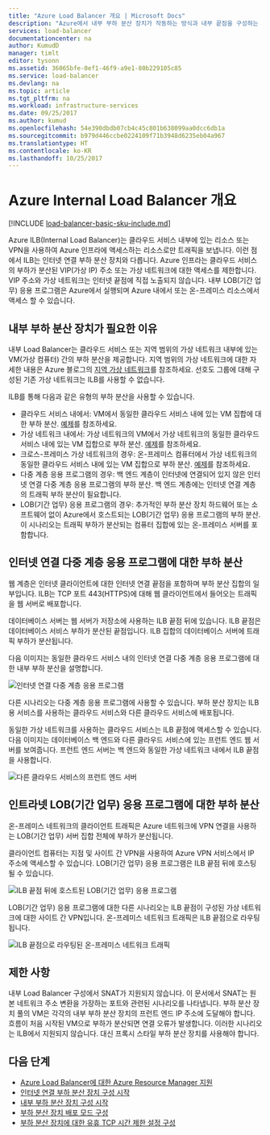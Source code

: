 ```yaml
---
title: "Azure Load Balancer 개요 | Microsoft Docs"
description: "Azure에서 내부 부하 분산 장치가 작동하는 방식과 내부 끝점을 구성하는 시나리오."
services: load-balancer
documentationcenter: na
author: KumudD
manager: timlt
editor: tysonn
ms.assetid: 36065bfe-0ef1-46f9-a9e1-80b229105c85
ms.service: load-balancer
ms.devlang: na
ms.topic: article
ms.tgt_pltfrm: na
ms.workload: infrastructure-services
ms.date: 09/25/2017
ms.author: kumud
ms.openlocfilehash: 54e390dbdb07cb4c45c801b638099aa0dcc6db1a
ms.sourcegitcommit: b979d446ccbe0224109f71b3948d6235eb04a967
ms.translationtype: HT
ms.contentlocale: ko-KR
ms.lasthandoff: 10/25/2017
---
```

# <a name="overview-of-azure-internal-load-balancer"></a>Azure Internal Load Balancer 개요

[!INCLUDE [load-balancer-basic-sku-include.md](../../includes/load-balancer-basic-sku-include.md)]

Azure ILB(Internal Load Balancer)는 클라우드 서비스 내부에 있는 리소스 또는 VPN을 사용하여 Azure 인프라에 액세스하는 리소스로만 트래픽을 보냅니다. 이런 점에서 ILB는 인터넷 연결 부하 분산 장치와 다릅니다. Azure 인프라는 클라우드 서비스의 부하가 분산된 VIP(가상 IP) 주소 또는 가상 네트워크에 대한 액세스를 제한합니다. VIP 주소와 가상 네트워크는 인터넷 끝점에 직접 노출되지 않습니다. 내부 LOB(기간 업무) 응용 프로그램은 Azure에서 실행되며 Azure 내에서 또는 온-프레미스 리소스에서 액세스 할 수 있습니다.

## <a name="why-you-might-need-an-internal-load-balancer"></a>내부 부하 분산 장치가 필요한 이유

내부 Load Balancer는 클라우드 서비스 또는 지역 범위의 가상 네트워크 내부에 있는 VM(가상 컴퓨터) 간의 부하 분산을 제공합니다. 지역 범위의 가상 네트워크에 대한 자세한 내용은 Azure 블로그의 [지역 가상 네트워크](https://azure.microsoft.com/blog/2014/05/14/regional-virtual-networks/)를 참조하세요. 선호도 그룹에 대해 구성된 기존 가상 네트워크는 ILB를 사용할 수 없습니다.

ILB를 통해 다음과 같은 유형의 부하 분산을 사용할 수 있습니다.

* 클라우드 서비스 내에서: VM에서 동일한 클라우드 서비스 내에 있는 VM 집합에 대한 부하 분산. <a href="#figure1">예제</a>를 참조하세요.
* 가상 네트워크 내에서: 가상 네트워크의 VM에서 가상 네트워크의 동일한 클라우드 서비스 내에 있는 VM 집합으로 부하 분산. <a href="#figure2">예제</a>를 참조하세요.
* 크로스-프레미스 가상 네트워크의 경우: 온-프레미스 컴퓨터에서 가상 네트워크의 동일한 클라우드 서비스 내에 있는 VM 집합으로 부하 분산. <a href="#figure3">예제</a>를 참조하세요.
* 다중 계층 응용 프로그램의 경우: 백 엔드 계층이 인터넷에 연결되어 있지 않은 인터넷 연결 다중 계층 응용 프로그램의 부하 분산. 백 엔드 계층에는 인터넷 연결 계층의 트래픽 부하 분산이 필요합니다.
* LOB(기간 업무) 응용 프로그램의 경우: 추가적인 부하 분산 장치 하드웨어 또는 소프트웨어 없이 Azure에서 호스트되는 LOB(기간 업무) 응용 프로그램의 부하 분산. 이 시나리오는 트래픽 부하가 분산되는 컴퓨터 집합에 있는 온-프레미스 서버를 포함합니다.

## <a name="load-balancing-for-internet-facing-multi-tier-applications"></a>인터넷 연결 다중 계층 응용 프로그램에 대한 부하 분산

웹 계층은 인터넷 클라이언트에 대한 인터넷 연결 끝점을 포함하며 부하 분산 집합의 일부입니다. ILB는 TCP 포트 443(HTTPS)에 대해 웹 클라이언트에서 들어오는 트래픽을 웹 서버로 배포합니다.

데이터베이스 서버는 웹 서버가 저장소에 사용하는 ILB 끝점 뒤에 있습니다. ILB 끝점은 데이터베이스 서비스 부하가 분산된 끝점입니다. ILB 집합의 데이터베이스 서버에 트래픽 부하가 분산됩니다.

다음 이미지는 동일한 클라우드 서비스 내의 인터넷 연결 다중 계층 응용 프로그램에 대한 내부 부하 분산을 설명합니다.

<a name="figure1"></a>
![인터넷 연결 다중 계층 응용 프로그램](./media/load-balancer-internal-overview/IC736321.png)

다른 시나리오는 다중 계층 응용 프로그램에 사용할 수 있습니다. 부하 분산 장치는 ILB용 서비스를 사용하는 클라우드 서비스와 다른 클라우드 서비스에 배포됩니다.

동일한 가상 네트워크를 사용하는 클라우드 서비스는 ILB 끝점에 액세스할 수 있습니다. 다음 이미지는 데이터베이스 백 엔드와 다른 클라우드 서비스에 있는 프런트 엔드 웹 서버를 보여줍니다. 프런트 엔드 서버는 백 엔드와 동일한 가상 네트워크 내에서 ILB 끝점을 사용합니다.

<a name="figure2"></a>
![다른 클라우드 서비스의 프런트 엔드 서버](./media/load-balancer-internal-overview/IC744147.png)

## <a name="load-balancing-for-intranet-line-of-business-applications"></a>인트라넷 LOB(기간 업무) 응용 프로그램에 대한 부하 분산

온-프레미스 네트워크의 클라이언트 트래픽은 Azure 네트워크에 VPN 연결을 사용하는 LOB(기간 업무) 서버 집합 전체에 부하가 분산됩니다.

클라이언트 컴퓨터는 지점 및 사이트 간 VPN을 사용하여 Azure VPN 서비스에서 IP 주소에 액세스할 수 있습니다. LOB(기간 업무) 응용 프로그램은 ILB 끝점 뒤에 호스팅될 수 있습니다.

<a name="figure3"></a>
![ILB 끝점 뒤에 호스트된 LOB(기간 업무) 응용 프로그램](./media/load-balancer-internal-overview/IC744148.png)

LOB(기간 업무) 응용 프로그램에 대한 다른 시나리오는 ILB 끝점이 구성된 가상 네트워크에 대한 사이트 간 VPN입니다. 온-프레미스 네트워크 트래픽은 ILB 끝점으로 라우팅됩니다.

<a name="figure4"></a>
![ILB 끝점으로 라우팅된 온-프레미스 네트워크 트래픽](./media/load-balancer-internal-overview/IC744150.png)

## <a name="limitations"></a>제한 사항

내부 Load Balancer 구성에서 SNAT가 지원되지 않습니다. 이 문서에서 SNAT는 원본 네트워크 주소 변환을 가장하는 포트와 관련된 시나리오를 나타냅니다. 부하 분산 장치 풀의 VM은 각각의 내부 부하 분산 장치의 프런트 엔드 IP 주소에 도달해야 합니다. 흐름이 처음 시작된 VM으로 부하가 분산되면 연결 오류가 발생합니다. 이러한 시나리오는 ILB에서 지원되지 않습니다. 대신 프록시 스타일 부하 분산 장치를 사용해야 합니다.

## <a name="next-steps"></a>다음 단계

* [Azure Load Balancer에 대한 Azure Resource Manager 지원](load-balancer-arm.md)
* [인터넷 연결 부하 분산 장치 구성 시작](load-balancer-get-started-internet-arm-ps.md)
* [내부 부하 분산 장치 구성 시작](load-balancer-get-started-ilb-arm-ps.md)
* [부하 분산 장치 배포 모드 구성](load-balancer-distribution-mode.md)
* [부하 분산 장치에 대한 유휴 TCP 시간 제한 설정 구성](load-balancer-tcp-idle-timeout.md)

